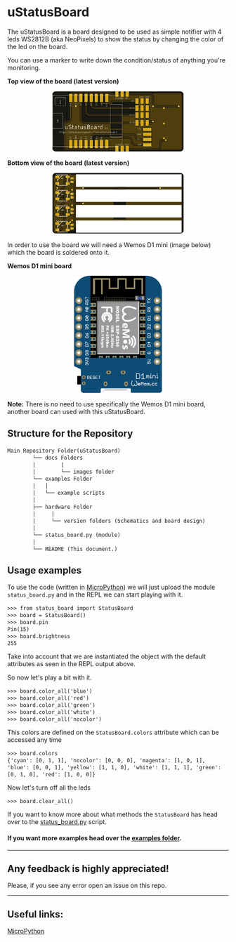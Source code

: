 # uStatusBoard
The uStatusBoard is a board designed to be used as simple notifier with 4 leds WS2812B (aka NeoPixels) to show the status
by changing the color of the led on the board.

You can use a marker to write down the condition/status of anything you're monitoring.

**Top view of the board (latest version)**

<p align="center">
<img src="./docs/images/bottom_v02.png" alt="Top View of the board"  width="300"/>
</p>

**Bottom view of the board (latest version)**

<p align="center">
<img src="./docs/images/top_v02.png" alt="Bottom view of the board"  width="300"/>
</p>

In order to use the board we will need a Wemos D1 mini (image below) which the board is soldered onto it.

**Wemos D1 mini board**

<p align="center">
<img src="./docs/images/wemos_d1_mini.png" alt="Wemos d1 mini board"  width="200"/>
</p>


**Note:** There is no need to use specifically the Wemos D1 mini board, another board can used with this uStatusBoard.


## Structure for the Repository

```
Main Repository Folder(uStatusBoard)
        └── docs Folders
        |        |
        |        └── images folder
        └── examples Folder
        |   |
        |   └── example scripts
        |     
        ├── hardware Folder
        |     |
        |     └── version folders (Schematics and board design)
        |
        └── status_board.py (module)
        |
        └── README (This document.)
```

## Usage examples
To use the code (written in [MicroPython](https://micropython.org/)) we will just upload the module `status_board.py` and in the REPL we can start playing with it.

```console
>>> from status_board import StatusBoard
>>> board = StatusBoard()
>>> board.pin
Pin(15)
>>> board.brightness
255
```

Take into account that we are instantiated the object with the default attributes as seen in the REPL output above.

So now let's play a bit with it.

```console
>>> board.color_all('blue')
>>> board.color_all('red')
>>> board.color_all('green')
>>> board.color_all('white')
>>> board.color_all('nocolor')
```

This colors are defined on the `StatusBoard.colors` attribute which can be accessed any time

```console
>>> board.colors
{'cyan': [0, 1, 1], 'nocolor': [0, 0, 0], 'magenta': [1, 0, 1], 'blue': [0, 0, 1], 'yellow': [1, 1, 0], 'white': [1, 1, 1], 'green': [0, 1, 0], 'red': [1, 0, 0]}
```

Now let's turn off all the leds

```console
>>> board.clear_all()
```

If you want to know more about what methods the `StatusBoard` has head over to the [status_board.py](./status_board.py) script.

#### If you want **more examples** head over the [examples folder](./examples/).

___
## Any feedback is highly appreciated! 

Please, if you see any error open an issue on this repo.

___
## Useful links:

[MicroPython](https://micropython.org/)
